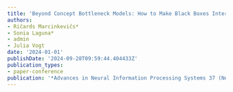 ```yaml
---
title: 'Beyond Concept Bottleneck Models: How to Make Black Boxes Intervenable?'
authors:
- Ričards Marcinkevičs*
- Sonia Laguna*
- admin
- Julia Vogt
date: '2024-01-01'
publishDate: '2024-09-28T09:59:44.404433Z'
publication_types:
- paper-conference
publication: '*Advances in Neural Information Processing Systems 37 (NeurIPS 2024)*'
---
```


